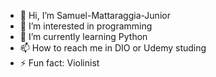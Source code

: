 - 👋 Hi, I’m Samuel-Mattaraggia-Junior
- 👀 I’m interested in programming
- 🌱 I’m currently learning Python
- 📫 How to reach me in DIO or Udemy studing
- ⚡ Fun fact: Violinist

<!---
Samuel-Mattaraggia-Junior/Samuel-Mattaraggia-Junior is a ✨ special ✨ repository because its `README.md` (this file) appears on your GitHub profile.
You can click the Preview link to take a look at your changes.
--->
